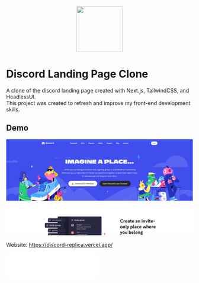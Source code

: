 <div align="center" width="6px">
  
  <img src="https://github.com/FPLCodes/Discord-Clone/blob/main/public/favicon.ico" width="124" height="124">
  
</div>

# Discord Landing Page Clone 

A clone of the discord landing page created with Next.js, TailwindCSS, and HeadlessUI. <br>
This project was created to refresh and improve my front-end development skills.

## Demo
![alt text](https://github.com/FPLCodes/Discord-Clone/blob/main/public/demo/screenshot.png)

Website: https://discord-replica.vercel.app/

![alt text](https://github.com/FPLCodes/Discord-Clone/blob/main/public/discord.svg)
